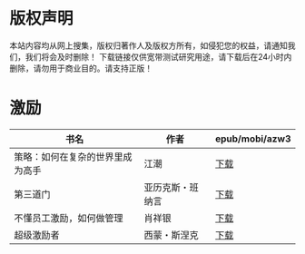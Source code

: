 # 版权声明

本站内容均从网上搜集，版权归著作人及版权方所有，如侵犯您的权益，请通知我们，我们将会及时删除！ 下载链接仅供宽带测试研究用途，请下载后在24小时内删除，请勿用于商业目的。请支持正版！

# 激励

| 书名 | 作者 | epub/mobi/azw3 |
| --- | --- | --- |
| 策略：如何在复杂的世界里成为高手 | 江潮 | [下载](https://url89.ctfile.com/f/31084289-1357042420-4330fe?p=8866) |
| 第三道门 | 亚历克斯・班纳言 | [下载](https://url89.ctfile.com/f/31084289-1357042288-2d7570?p=8866) |
| 不懂员工激励，如何做管理 | 肖祥银 | [下载](https://url89.ctfile.com/f/31084289-1357030405-968764?p=8866) |
| 超级激励者 | 西蒙・斯涅克 | [下载](https://url89.ctfile.com/f/31084289-1357023496-f9fdc6?p=8866) |
